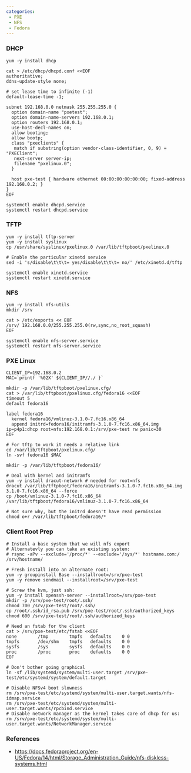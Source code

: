 ```yaml
---
categories:
 - PXE
 - NFS
 - Fedora
---
```

### DHCP

    yum -y install dhcp

    cat > /etc/dhcp/dhcpd.conf <<EOF
    authoritative;
    ddns-update-style none;

    # set lease time to infinite (-1)
    default-lease-time -1;

    subnet 192.168.0.0 netmask 255.255.255.0 {
      option domain-name "pxetest";
      option domain-name-servers 192.168.0.1;
      option routers 192.168.0.1;
      use-host-decl-names on;
      allow booting;
      allow bootp;
      class "pxeclients" {
       match if substring(option vendor-class-identifier, 0, 9) = "PXEClient";
       next-server server-ip;
       filename "pxelinux.0";
      }

      host pxe-test { hardware ethernet 00:00:00:00:00:00; fixed-address 192.168.0.2; }
    }
    EOF

    systemctl enable dhcpd.service
    systemctl restart dhcpd.service

### TFTP

    yum -y install tftp-server
    yum -y install syslinux
    cp /usr/share/syslinux/pxelinux.0 /var/lib/tftpboot/pxelinux.0

    # Enable the particular xinetd service
    sed -i 's/disable\t\t\t= yes/disable\t\t\t= no/' /etc/xinetd.d/tftp

    systemctl enable xinetd.service
    systemctl restart xinetd.service

### NFS

    yum -y install nfs-utils
    mkdir /srv

    cat > /etc/exports << EOF
    /srv/ 192.168.0.0/255.255.255.0(rw,sync,no_root_squash)
    EOF

    systemctl enable nfs-server.service 
    systemctl restart nfs-server.service 

### PXE Linux

    CLIENT_IP=192.168.0.2
    MAC=`printf '%02X' ${CLIENT_IP//./ }`

    mkdir -p /var/lib/tftpboot/pxelinux.cfg/
    cat > /var/lib/tftpboot/pxelinux.cfg/fedora16 <<EOF
    timeout 5
    default fedora16

    label fedora16
      kernel fedora16/vmlinuz-3.1.0-7.fc16.x86_64
      append initrd=fedora16/initramfs-3.1.0-7.fc16.x86_64.img ip=p4p1:dhcp root=nfs:192.168.0.1:/srv/pxe-test rw panic=30
    EOF

    # For tftp to work it needs a relative link
    cd /var/lib/tftpboot/pxelinux.cfg/
    ln -svf fedora16 $MAC

    mkdir -p /var/lib/tftpboot/fedora16/

    # Deal with kernel and initramfs
    yum -y install dracut-network # needed for root=nfs
    dracut /var/lib/tftpboot/fedora16/initramfs-3.1.0-7.fc16.x86_64.img 3.1.0-7.fc16.x86_64 --force
    cp /boot/vmlinuz-3.1.0-7.fc16.x86_64 /var/lib/tftpboot/fedora16/vmlinuz-3.1.0-7.fc16.x86_64

    # Not sure why, but the initrd doesn't have read permission
    chmod o+r /var/lib/tftpboot/fedora16/*

### Client Root Prep

    # Install a base system that we will nfs export
    # Alternatevly you can take an existing system:
    # rsync -aPv --exclude='/proc/*' --exclude='/sys/*' hostname.com:/ /srv/hostname/

    # Fresh install into an alternate root:
    yum -y groupinstall Base --installroot=/srv/pxe-test
    yum -y remove sendmail --installroot=/srv/pxe-test

    # Screw the kvm, just ssh:
    yum -y install openssh-server --installroot=/srv/pxe-test
    mkdir -p /srv/pxe-test/root/.ssh/
    chmod 700 /srv/pxe-test/root/.ssh/
    cp /root/.ssh/id_rsa.pub /srv/pxe-test/root/.ssh/authorized_keys
    chmod 600 /srv/pxe-test/root/.ssh/authorized_keys 

    # Need an fstab for the client
    cat > /srv/pxe-test/etc/fstab <<EOF
    none        /tmp        tmpfs   defaults    0 0
    tmpfs       /dev/shm    tmpfs   defaults    0 0
    sysfs       /sys        sysfs   defaults    0 0
    proc        /proc       proc    defaults    0 0
    EOF

    # Don't bother going graphical
    ln -sf /lib/systemd/system/multi-user.target /srv/pxe-test/etc/systemd/system/default.target

    # Disable NFSv4 boot slowness
    rm /srv/pxe-test/etc/systemd/system/multi-user.target.wants/nfs-idmap.service
    rm /srv/pxe-test/etc/systemd/system/multi-user.target.wants/rpcbind.service
    # Disable network manager as the kernel takes care of dhcp for us:
    rm /srv/pxe-test/etc/systemd/system/multi-user.target.wants/NetworkManager.service 

### References

-   <https://docs.fedoraproject.org/en-US/Fedora/14/html/Storage_Administration_Guide/nfs-diskless-systems.html>

